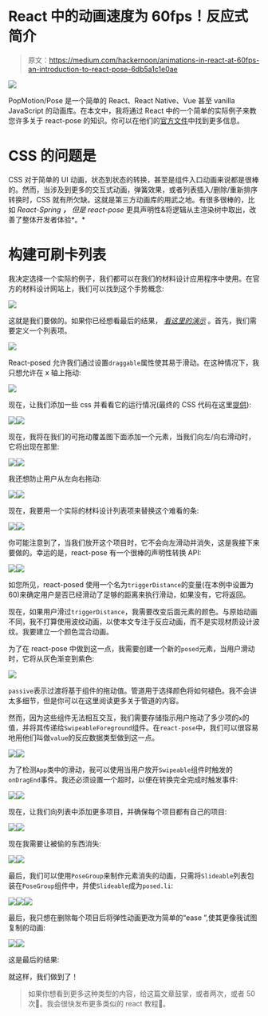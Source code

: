 # React 中的动画速度为 60fps！反应式简介

> 原文：<https://medium.com/hackernoon/animations-in-react-at-60fps-an-introduction-to-react-pose-6db5a1c1e0ae>

![](img/47e1cb76ee4ef658258da71f69dc62e0.png)

PopMotion/Pose 是一个简单的 React、React Native、Vue 甚至 vanilla JavaScript 的动画库。在本文中，我将通过 React 中的一个简单的实际例子来教您许多关于 react-pose 的知识。你可以在他们的[官方文件](https://popmotion.io/pose/)中找到更多信息。

# CSS 的问题是

CSS 对于简单的 UI 动画，状态到状态的转换，甚至是组件入口动画来说都是很棒的。然而，当涉及到更多的交互式动画，弹簧效果，或者列表插入/删除/重新排序转换时，CSS 就有所欠缺。这就是第三方动画库的用武之地。有很多很棒的，比如 *React-Spring* ***，*** *但是 react-pose* 更具声明性&将逻辑从主渲染树中取出，改善了整体开发者体验*。*

# 构建可刷卡列表

我决定选择一个实际的例子，我们都可以在我们的材料设计应用程序中使用。在官方的材料设计网站上，我们可以找到这个手势概念:

![](img/b318e9689429d08f2dacd069566d5b82.png)

这就是我们要做的。如果你已经想看最后的结果， [*看这里的演示*](https://codesandbox.io/s/l9qjm1op6z) 。首先，我们需要定义一个列表项。

![](img/8bc4f2a0b38ed7aabb2d94b0627bbd5a.png)

React-posed 允许我们通过设置`draggable`属性使其易于滑动。在这种情况下，我只想允许在 x 轴上拖动:

![](img/2f0df4fbebbed6fb08a58fce8725ad8b.png)

现在，让我们添加一些 css 并看看它的运行情况(最终的 CSS 代码在这里[提供](https://codesandbox.io/s/l9qjm1op6z?module=%2Fsrc%2Fstyles.css)):

![](img/4a0e861f5ddebbd4aca3944732494825.png)![](img/8c23cc42953bd92f3b185e99465ffa14.png)

现在，我将在我们的可拖动覆盖图下面添加一个元素，当我们向左/向右滑动时，它将出现在那里:

![](img/97032a9ff798495a4846a403d2e97025.png)![](img/19b406f9b65ce0c859bf8153f5c63b47.png)

我还想防止用户从左向右拖动:

![](img/6d2492bba32aae77a3de821aa356c9d1.png)![](img/0f290b9f23ecfb89ae2c0026528490dd.png)

现在，我要用一个实际的材料设计列表项来替换这个难看的条:

![](img/01a1040f392919d0bea63cd2b2294748.png)![](img/b0b848fd2328e3719d25c55190c09287.png)

你可能注意到了，当我们放开这个项目时，它不会向左滑动并消失，这是我接下来要做的。幸运的是，react-pose 有一个很棒的声明性转换 API:

![](img/ff9912e86b33d5764a271f8a3918a006.png)![](img/f0111a720b736f13595cbc9e6b0841b6.png)

如您所见，react-posed 使用一个名为`triggerDistance`的变量(在本例中设置为 60)来确定用户是否已经滑动了足够的距离来执行滑动，如果没有，它将返回。

现在，如果用户滑过`triggerDistance`，我需要改变后面元素的颜色。与原始动画不同，我不打算使用波纹动画，以使本文专注于反应动画，而不是实现材质设计波纹。我要建立一个颜色混合动画。

为了在 react-pose 中做到这一点，我需要创建一个新的`posed`元素，当用户滑动时，它将从灰色渐变到紫色:

![](img/21dc61056d1513f9613d79367f77a8d3.png)

`passive`表示过渡将基于组件的拖动值。管道用于选择颜色将如何褪色。我不会讲太多细节，但是你可以在这里阅读更多关于管道的内容。

然而，因为这些组件无法相互交互，我们需要存储指示用户拖动了多少项的`x`的值，并将其传递给`SwipeableForeground`组件。在`react-pose`中，我们可以很容易地用他们叫做`value`的反应数据类型做到这一点。

![](img/5f200a9b5f2202e37094e4b89b0050b2.png)![](img/2d379c26e80430cdbfee825c3d3cd412.png)

为了检测`App`类中的滑动，我可以使用当用户放开`Swipeable`组件时触发的`onDragEnd`事件。我还必须设置一个超时，以便在转换完全完成时触发事件:

![](img/dc5c9a4db3c1bd1da876e7a6598b1954.png)![](img/cfc4cc4b8dd284237eb46671c70bd5a3.png)

现在，让我们向列表中添加更多项目，并确保每个项目都有自己的项目:

![](img/82f7beefbdcd67c9ff565f93d9118a62.png)![](img/7db52c972fc9a50350048a0ab011531c.png)

现在我需要让被偷的东西消失:

![](img/80a8f44db4312db6d030bededb8ed7f1.png)![](img/dababa9b714bfa564a1fafa3af4bac0b.png)

最后，我们可以使用`PoseGroup`来制作元素消失的动画，只需将`Slideable`列表包装在`PoseGroup`组件中，并使`Slideable`成为`posed.li`:

![](img/5a888862c3b6059ca2085c5214a258a0.png)![](img/8029022b99898e9e88708f3c40ff7c0a.png)![](img/475327e31029c944f66d87417ec2da76.png)

最后，我只想在删除每个项目后将弹性动画更改为简单的“ease ”,使其更像我试图复制的动画:

![](img/3915f00e5eea1e28a008e1a3d04cc834.png)![](img/06609961ee99310f0d00e1608b47c6f4.png)

这是最后的结果:

就这样，我们做到了！

> 如果你想看到更多这种类型的内容，给这篇文章鼓掌，或者两次，或者 50 次👏。我会很快发布更多类似的 react 教程🎉。